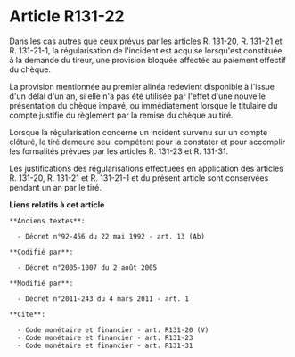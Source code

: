 # Article R131-22

Dans les cas autres que ceux prévus par les articles R. 131-20, R. 131-21 et R. 131-21-1, la régularisation de l'incident est
acquise lorsqu'est constituée, à la demande du tireur, une provision bloquée affectée au paiement effectif du chèque. 

La provision mentionnée au premier alinéa redevient disponible à l'issue d'un délai d'un an, si elle n'a pas été utilisée par
l'effet d'une nouvelle présentation du chèque impayé, ou immédiatement lorsque le titulaire du compte justifie du règlement
par la remise du chèque au tiré. 

Lorsque la régularisation concerne un incident survenu sur un compte clôturé, le tiré demeure seul compétent pour la
constater et pour accomplir les formalités prévues par les articles R. 131-23 et R. 131-31. 

Les justifications des régularisations effectuées en application des articles R. 131-20, R. 131-21 et R. 131-21-1 et du
présent article sont conservées pendant un an par le tiré.

**Liens relatifs à cet article**

	**Anciens textes**:

	  - Décret n°92-456 du 22 mai 1992 - art. 13 (Ab)

	**Codifié par**:

	  - Décret n°2005-1007 du 2 août 2005

	**Modifié par**:

	  - Décret n°2011-243 du 4 mars 2011 - art. 1

	**Cite**:

	  - Code monétaire et financier - art. R131-20 (V)
	  - Code monétaire et financier - art. R131-23
	  - Code monétaire et financier - art. R131-31
